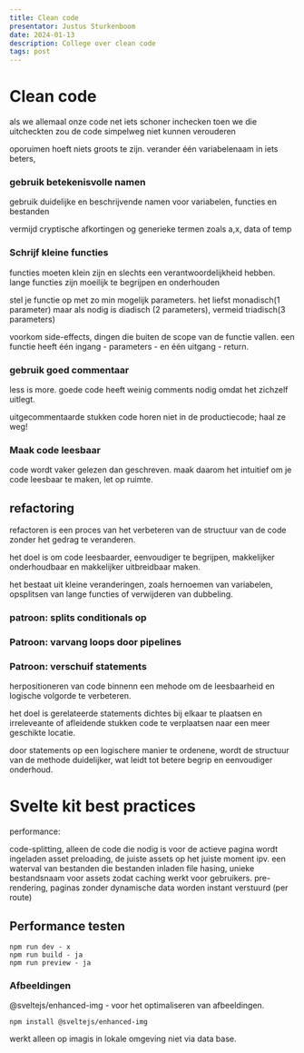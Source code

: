 ```yaml
---
title: Clean code
presentator: Justus Sturkenboom
date: 2024-01-13
description: College over clean code
tags: post
---
```


# Clean code

als we allemaal onze code net iets schoner inchecken toen we die uitcheckten zou de code simpelweg niet kunnen verouderen

oporuimen hoeft niets groots te zijn. verander één variabelenaam in iets beters,

### gebruik betekenisvolle namen

gebruik duidelijke en beschrijvende namen voor variabelen, functies en bestanden

vermijd cryptische afkortingen og generieke termen zoals a,x, data of temp

### Schrijf kleine functies

functies moeten klein zijn en slechts een verantwoordelijkheid hebben. lange functies zijn moeilijk te begrijpen en onderhouden

stel je functie op met zo min mogelijk parameters. het liefst monadisch(1 parameter) maar als nodig is diadisch (2 parameters), vermeid triadisch(3 parameters)

voorkom side-effects, dingen die buiten de scope van de functie vallen. een functie heeft één ingang - parameters - en één uitgang - return.

### gebruik goed commentaar

less is more. goede code heeft weinig comments nodig omdat het zichzelf uitlegt. 

uitgecommentaarde stukken code horen niet in de productiecode; haal ze weg! 

### Maak code leesbaar

code wordt vaker gelezen dan geschreven. maak daarom het intuitief om je code leesbaar te maken, let op ruimte.

## refactoring

refactoren is een proces van het verbeteren van de structuur van de code zonder het gedrag te veranderen.

het doel is om code leesbaarder, eenvoudiger te begrijpen, makkelijker onderhoudbaar en makkelijker uitbreidbaar maken.

het bestaat uit kleine veranderingen, zoals hernoemen van variabelen, opsplitsen van lange functies of verwijderen van dubbeling.

### patroon: splits conditionals op

### Patroon: varvang loops door pipelines

### Patroon: verschuif statements

herpositioneren van code binnenn een mehode om de leesbaarheid en logische volgorde te verbeteren.

het doel is gerelateerde statements dichtes bij elkaar te plaatsen en irreleveante of afleidende stukken code te verplaatsen naar een meer geschikte locatie.

door statements op een logischere manier te ordenene, wordt de structuur van de methode duidelijker, wat leidt tot betere begrip en eenvoudiger onderhoud.


# Svelte kit best practices

performance:

code-splitting, alleen de code die nodig is voor de actieve pagina wordt ingeladen
asset preloading, de juiste assets op het juiste moment ipv. een waterval van bestanden die  bestanden inladen
file hasing, unieke bestandsnaam voor assets zodat caching werkt voor gebruikers.
pre-rendering, paginas zonder dynamische data worden instant verstuurd (per route)

## Performance testen

```
npm run dev - x 
npm run build - ja
npm run preview - ja
```

### Afbeeldingen

@sveltejs/enhanced-img - voor het optimaliseren van afbeeldingen.

```
npm install @sveltejs/enhanced-img
```

werkt alleen op imagis in lokale omgeving niet via data base.
